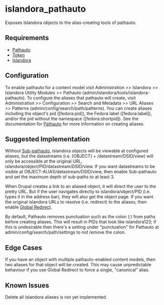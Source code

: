 islandora_pathauto
==================

Exposes Islandora objects to the alias-creating tools of pathauto. 


Requirements
------------

* [Pathauto](https://www.drupal.org/project/pathauto)
* [Token](https://www.drupal.org/project/token)
* [Islandora](https://github.com/Islandora/islandora)

Configuration
-------------

To enable pathauto for a content model visit Administration >> Islandora >> Islandora Utility 
Modules >> Pathauto (admin/islandora/tools/islandora-pathauto). To configure the aliases that pathauto
will create, visit Administration >> Configuration >> Search and Metadata >> URL Aliases >> Patterns 
(admin/config/search/path/patterns). You can create aliases including the object's pid ([fedora:pid]), 
the Fedora label ([fedora:label]), and/or the pid without the namespace ([fedora:shortpid]). See the documentation
for [Pathauto](https://www.drupal.org/documentation/modules/pathauto) for more information on creating aliases.

Suggested Implementation
------------------------

Without [Sub-pathauto](https://www.drupal.org/project/subpathauto), islandora objects will be viewable at configured aliases,
but the datastreams (i.e. [OBJECT] + /datastream/DSID/view) will only be accessible at the original URL, islandora/object/PID/datastream/DSID/view. If you want 
datastreams to be visible at OBJECT-ALIAS/datastream/DSID/view, then enable Sub-pathauto and set the  maximum depth 
of sub-paths to at least 3.

When Drupal creates a link to an aliased object, it will direct the user to the pretty URL. But if the user navigates directly to islandora/object/PID (i.e. types it in
the address bar), they will also get the object page. If you want the original islandora URLs to resolve (i.e. redirect) to the aliases, 
then enable [Global Redirect](https://www.drupal.org/project/globalredirect). 

By default, Pathauto removes punctuation such as the colon (:) from paths before creating aliases. This will result
in PIDs that look like islandora123; if this is undesirable then there's a setting under "punctuation" for Pathauto 
at admin/config/search/path/settings to not remove the colon.
 

Edge Cases
----------

If you have an object with multiple pathauto-enabled content models, then two aliases for that object will be created.
This may cause unpredictable behaviour if you use Global Redirect to force a single, "canonical" alias. 

Known Issues
------------

Delete all Islandora aliases is not yet implemented.

